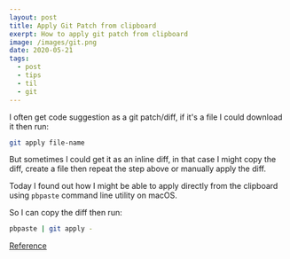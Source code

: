 ```yaml
---
layout: post
title: Apply Git Patch from clipboard
exerpt: How to apply git patch from clipboard
image: /images/git.png
date: 2020-05-21
tags:
  - post
  - tips
  - til
  - git
---
```


I often get code suggestion as a git patch/diff, if it's a file I could download it then run:

```bash
git apply file-name
```

But sometimes I could get it as an inline diff, in that case I might copy the diff, create a file then repeat the step above or manually apply the diff.

Today I found out how I might be able to apply directly from the clipboard using `pbpaste` command line utility on macOS.

So I can copy the diff then run:

```bash
pbpaste | git apply -
```

[Reference](https://gist.github.com/jaymcgavren/5834920)
